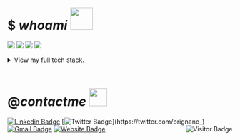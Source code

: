 # $ _whoami_ <img src="https://mariajandersen.com/wp-content/uploads/2019/03/gladkunde_gif.gif" width="50">

<a href="#"><img src="https://img.shields.io/badge/Full%20Stack-Developer-white?style=for-the-badge"></a>
<a href="#"><img src="https://img.shields.io/badge/DevOps-Engineer-white?style=for-the-badge"></a>
<a href="#"><img src="https://img.shields.io/badge/Open%20Source-Advocate-white?style=for-the-badge"></a>
<a href="#"><img src="https://img.shields.io/badge/Clean%20Code-Fanatic-white?style=for-the-badge"></a>

<!--START_SECTION:waka-->
<!--END_SECTION:waka-->

<details>
<summary>View my full tech stack.</summary>

|          |                                                                                                                                                                                                                                                                                                                                                                                                                                                                                                                                                                                                                                                                                                                                                                                                                                                                                                                                                                                                                                                                                                                                                                                                                                                                                                                                                                                                                                                                                                                                                                                                                                                                                                                                                                                                                                                                                                                                                                                                                                                                                                                                                                                                                                                                                                                              |
| -------- | ---------------------------------------------------------------------------------------------------------------------------------------------------------------------------------------------------------------------------------------------------------------------------------------------------------------------------------------------------------------------------------------------------------------------------------------------------------------------------------------------------------------------------------------------------------------------------------------------------------------------------------------------------------------------------------------------------------------------------------------------------------------------------------------------------------------------------------------------------------------------------------------------------------------------------------------------------------------------------------------------------------------------------------------------------------------------------------------------------------------------------------------------------------------------------------------------------------------------------------------------------------------------------------------------------------------------------------------------------------------------------------------------------------------------------------------------------------------------------------------------------------------------------------------------------------------------------------------------------------------------------------------------------------------------------------------------------------------------------------------------------------------------------------------------------------------------------------------------------------------------------------------------------------------------------------------------------------------------------------------------------------------------------------------------------------------------------------------------------------------------------------------------------------------------------------------------------------------------------------------------------------------------------------------------------------------------------- |
| syntax   | [![#](https://img.shields.io/badge/-JavaScript-F7DF1E?style=flat-square&logo=javascript&logoColor=black)](#) [![#](https://img.shields.io/badge/-TypeScript-007ACC?style=flat-square&logo=typescript)](#) [![#](https://img.shields.io/badge/-Python-3776AB?style=flat-square&logo=Python&logoColor=white)](#) [![#](https://img.shields.io/badge/-CSharp-00599C?style=flat-square&logo=c%20sharp)](#) [![#](https://img.shields.io/badge/-.NET-5C2D91?style=flat-square&logo=.net)](#) [![#](https://img.shields.io/badge/-Java-007396?style=flat-square&logo=java&logoColor=white)](#) [![#](https://img.shields.io/badge/-HTML5-E34F26?style=flat-square&logo=html5&logoColor=white)](#) [![#](https://img.shields.io/badge/-CSS3-1572B6?style=flat-square&logo=css3)](#) [![#](https://img.shields.io/badge/-Sass-CC6699?style=flat-square&logo=sass&logoColor=white)](#) [![#](https://img.shields.io/badge/-Markdown-black?style=flat-square&logo=markdown&logoColor=white)](#) [![#](https://img.shields.io/badge/-JSON-black?style=flat-square&logo=json&logoColor=white)](#)                                                                                                                                                                                                                                                                                                                                                                                                                                                                                                                                                                                                                                                                                                                                                                                                                                                                                                                                                                                                                                                                                                                                                                                                                                        |
| frontend | [![#](https://img.shields.io/badge/-React-61DAFB?style=flat-square&logo=react&logoColor=black)](#) [![#](https://img.shields.io/badge/-Angular-DD0031?style=flat-square&logo=Angular)](#) [![#](https://img.shields.io/badge/-Material%20Design-757575?style=flat-square&logo=Material-Design&logoColor=white)](#) [![#](https://img.shields.io/badge/-Bootstrap-563D7C?style=flat-square&logo=bootstrap)](#) [![#](https://img.shields.io/badge/-Node.js-339933?style=flat-square&logo=Node.js&logoColor=white)](#) [![#](https://img.shields.io/badge/-Vue.js-4FC08D?style=flat-square&logo=vue.js&logoColor=white)](#) [![#](https://img.shields.io/badge/-jQuery-0769AD?style=flat-square&logo=jquery&logoColor=white)](#)                                                                                                                                                                                                                                                                                                                                                                                                                                                                                                                                                                                                                                                                                                                                                                                                                                                                                                                                                                                                                                                                                                                                                                                                                                                                                                                                                                                                                                                                                                                                                                                               |
| backend  | [![#](https://img.shields.io/badge/-Django-092E20?style=flat-square&logo=django&logoColor=white)](#) [![#](https://img.shields.io/badge/-Flask-black?style=flat-square&logo=flask&logoColor=white)](#) [![#](https://img.shields.io/badge/-Spring-6DB33F?style=flat-square&logo=spring&logoColor=white)](#) [![#](https://img.shields.io/badge/-Ruby%20On%20Rails-CC0000?style=flat-square&logo=ruby-on-rails&logoColor=white)](#) [![#](https://img.shields.io/badge/-Swagger-85EA2D?style=flat-square&logo=swagger&logoColor=black)](#)                                                                                                                                                                                                                                                                                                                                                                                                                                                                                                                                                                                                                                                                                                                                                                                                                                                                                                                                                                                                                                                                                                                                                                                                                                                                                                                                                                                                                                                                                                                                                                                                                                                                                                                                                                                    |
| database | [![#](https://img.shields.io/badge/-MongoDB-47A248?style=flat-square&logo=mongodb&logoColor=white)](#) [![#](https://img.shields.io/badge/-MySQL-4479A1?style=flat-square&logo=mysql&logoColor=white)](#) [![#](https://img.shields.io/badge/-Microsoft%20SQL%20Server-CC2927?style=flat-square&logo=microsoft-sql-server&logoColor=white)](#) [![#](https://img.shields.io/badge/-Oracle-F80000?style=flat-square&logo=oracle&logoColor=white)](#)                                                                                                                                                                                                                                                                                                                                                                                                                                                                                                                                                                                                                                                                                                                                                                                                                                                                                                                                                                                                                                                                                                                                                                                                                                                                                                                                                                                                                                                                                                                                                                                                                                                                                                                                                                                                                                                                          |
| server   | [![#](https://img.shields.io/badge/-Digital%20Ocean-darkblue?style=flat-square&logo=digitalocean)](#) [![#](https://img.shields.io/badge/-Amazon%20AWS-232F3E?style=flat-square&logo=amazon-aws)](#) [![#](https://img.shields.io/badge/-Google%20Cloud-4285F4?style=flat-square&logo=google-cloud&logoColor=white)](#) [![#](https://img.shields.io/badge/-Red%20Hat%20Open%20Shift-EE0000?style=flat-square&logo=Red-Hat-Open-Shift)](#) [![#](https://img.shields.io/badge/-Firebase-FFCA28?style=flat-square&logo=firebase&logoColor=black)](#) [![#](https://img.shields.io/badge/-nginx-269539?style=flat-square&logo=nginx&logoColor=white)](#) [![#](https://img.shields.io/badge/-Apache-D22128?style=flat-square&logo=apache&logoColor=white)](#)                                                                                                                                                                                                                                                                                                                                                                                                                                                                                                                                                                                                                                                                                                                                                                                                                                                                                                                                                                                                                                                                                                                                                                                                                                                                                                                                                                                                                                                                                                                                                                  |
| devops   | [![#](https://img.shields.io/badge/-Git-F05032?style=flat-square&logo=git&logoColor=white)](#) [![#](https://img.shields.io/badge/-GitHub-181717?style=flat-square&logo=github&logoColor=white)](#) [![#](https://img.shields.io/badge/-GitLab-FCA121?style=flat-square&logo=gitlab&logoColor=white)](#) [![#](https://img.shields.io/badge/-Jenkins-D24939?style=flat-square&logo=jenkins&logoColor=white)](#) [![#](https://img.shields.io/badge/-SonarQube-4E9BCD?style=flat-square&logo=sonarqube&logoColor=white)](#) [![#](https://img.shields.io/badge/-Subversion-809CC9?style=flat-square&logo=subversion&logoColor=white)](#) [![#](https://img.shields.io/badge/-Azure%20DevOps-0078D7?style=flat-square&logo=azure-devops&logoColor=white)](#) [![#](https://img.shields.io/badge/-Amazon%20AWS-232F3E?style=flat-square&logo=amazon-aws)](#)                                                                                                                                                                                                                                                                                                                                                                                                                                                                                                                                                                                                                                                                                                                                                                                                                                                                                                                                                                                                                                                                                                                                                                                                                                                                                                                                                                                                                                                                    |
| systems  | [![#](https://img.shields.io/badge/-MacOS-999?style=flat-square&logo=apple&logoColor=white)](#) [![#](https://img.shields.io/badge/-Windows-0078D6?style=flat-square&logo=windows&logoColor=white)](#) [![#](https://img.shields.io/badge/-Ubuntu-E95420?style=flat-square&logo=ubuntu&logoColor=white)](#) [![#](https://img.shields.io/badge/-Debian-A81D33?style=flat-square&logo=debian&logoColor=white)](#) [![#](https://img.shields.io/badge/-Raspberry%20Pi-C51A4A?style=flat-square&logo=Raspberry-Pi)](#) [![#](https://img.shields.io/badge/-iPhone-black?style=flat-square&logo=ios&logoColor=white)](#) [![#](https://img.shields.io/badge/-Android-3DDC84?style=flat-square&logo=android&logoColor=white)](#)                                                                                                                                                                                                                                                                                                                                                                                                                                                                                                                                                                                                                                                                                                                                                                                                                                                                                                                                                                                                                                                                                                                                                                                                                                                                                                                                                                                                                                                                                                                                                                                                  |
| tools    | [![#](https://img.shields.io/badge/-Docker-2496ED?style=flat-square&logo=docker&logoColor=white)](#) [![#](https://img.shields.io/badge/-Visual%20Studio%20Code-4E9BCD?style=flat-square&logo=visual-studio-code&logoColor=white)](#) [![#](https://img.shields.io/badge/-Visual%20Studio-5C2D91?style=flat-square&logo=visual-studio&logoColor=white)](#) [![#](https://img.shields.io/badge/-SonarLint-CC2026?style=flat-square&logo=sonarlint&logoColor=white)](#) [![#](https://img.shields.io/badge/-WebStorm-black?style=flat-square&logo=webstorm&logoColor=white)](#) [![#](https://img.shields.io/badge/-IntelliJ%20IDEA-black?style=flat-square&logo=intellij-idea&logoColor=white)](#) [![#](https://img.shields.io/badge/-PyCharm-black?style=flat-square&logo=pycharm&logoColor=white)](#) [![#](https://img.shields.io/badge/-Eclipse%20IDE-2C2255?style=flat-square&logo=eclipse-ide&logoColor=white)](#) [![#](https://img.shields.io/badge/-Atom-66595C?style=flat-square&logo=atom&logoColor=white)](#) [![#](https://img.shields.io/badge/-Jupyter-F37626?style=flat-square&logo=jupyter&logoColor=white)](#) [![#](https://img.shields.io/badge/-Postman-FF6C37?style=flat-square&logo=postman&logoColor=white)](#) [![#](https://img.shields.io/badge/-Apache%20Maven-C71A36?style=flat-square&logo=apache-maven&logoColor=white)](#) [![#](https://img.shields.io/badge/-Gradle-02303A?style=flat-square&logo=gradle&logoColor=white)](#) [![#](https://img.shields.io/badge/-Dynatrace-1496FF?style=flat-square&logo=dynatrace&logoColor=white)](#) [![#](https://img.shields.io/badge/-Lighthouse-F44B21?style=flat-square&logo=lighthouse&logoColor=white)](#) [![#](https://img.shields.io/badge/-Powershell-5391FE?style=flat-square&logo=powershell&logoColor=white)](#) [![#](https://img.shields.io/badge/-Vagrant-1563FF?style=flat-square&logo=vagrant&logoColor=white)](#) [![#](https://img.shields.io/badge/-Homebrew-FBB040?style=flat-square&logo=homebrew&logoColor=black)](#) [![#](https://img.shields.io/badge/-NuGet-004880?style=flat-square&logo=nuget&logoColor=white)](#) [![#](https://img.shields.io/badge/-npm-CB3837?style=flat-square&logo=npm&logoColor=white)](#) [![#](https://img.shields.io/badge/-Rally-CC092F?style=flat-square&logo=broadcom&logoColor=white)](#) |
</details>
<br/>

# @_contactme_ <img src="https://infoodmarketing.com/wp-content/uploads/2017/02/InboxSmall3.gif" width="40"></img>

[![Linkedin Badge](https://img.shields.io/badge/-brignano-white?style=flat-square&logo=Linkedin&logoColor=grey&link=https://linkedin.com/in/brignano)](https://linkedin.com/in/brignano)
[![Twitter Badge](https://img.shields.io/badge/-@brignano__-white?style=flat-square&logo=twitter&logoColor=grey&link=https://twitter.com/brignano_)](https://twitter.com/brignano_)
[![Gmail Badge](https://img.shields.io/badge/-anthonybrignano@gmail.com-white?style=flat-square&logo=Gmail&logoColor=grey&link=mailto:anthonybrignano@gmail.com)](mailto:anthonybrignano@gmail.com)
[![Website Badge](https://img.shields.io/badge/-https://brignano.io-white?style=flat-square&logo=Google-Chrome&logoColor=grey&link=mailto:brignano.io)](https://brignano.io)
<img align="right" src="https://visitor-badge.laobi.icu/badge?page_id=brignano.brignano" alt="Visitor Badge"></img>